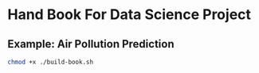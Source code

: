 # Hand Book For Data Science Project 

## Example: Air Pollution Prediction

```bash
chmod +x ./build-book.sh
```